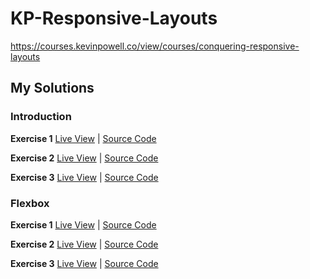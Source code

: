 # KP-Responsive-Layouts
https://courses.kevinpowell.co/view/courses/conquering-responsive-layouts


## My Solutions

### Introduction

**Exercise 1**
[Live View](https://andrewattemptscode.github.io/KP-Responsive-Layouts/introduction/exercise_1/)
| 
[Source Code](https://github.com/AndrewAttemptsCode/KP-Responsive-Layouts/tree/main/introduction/exercise_1)

**Exercise 2**
[Live View](https://andrewattemptscode.github.io/KP-Responsive-Layouts/introduction/exercise_2/) 
| 
[Source Code](https://github.com/AndrewAttemptsCode/KP-Responsive-Layouts/tree/main/introduction/exercise_2)

**Exercise 3**
[Live View](https://andrewattemptscode.github.io/KP-Responsive-Layouts/introduction/exercise_3/)
|
[Source Code](https://github.com/AndrewAttemptsCode/KP-Responsive-Layouts/tree/main/introduction/exercise_3)

### Flexbox

**Exercise 1**
[Live View](https://andrewattemptscode.github.io/KP-Responsive-Layouts/flexbox/exercise_1)
|
[Source Code](https://github.com/AndrewAttemptsCode/KP-Responsive-Layouts/tree/main/flexbox/exercise_1)

**Exercise 2**
[Live View](https://andrewattemptscode.github.io/KP-Responsive-Layouts/flexbox/exercise_2)
|
[Source Code](https://github.com/AndrewAttemptsCode/KP-Responsive-Layouts/tree/main/flexbox/exercise_2)

**Exercise 3**
[Live View](https://andrewattemptscode.github.io/KP-Responsive-Layouts/flexbox/exercise_3)
|
[Source Code](https://github.com/AndrewAttemptsCode/KP-Responsive-Layouts/tree/main/flexbox/exercise_3)